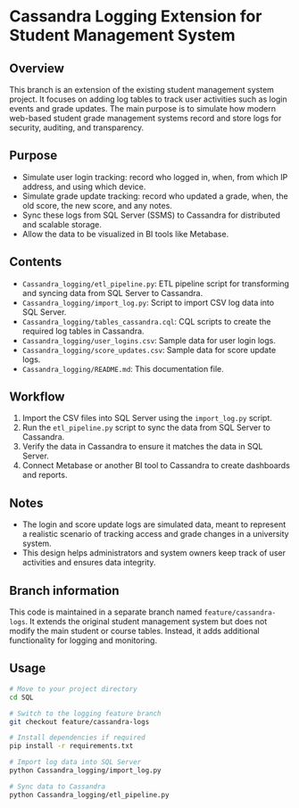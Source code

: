 # Cassandra Logging Extension for Student Management System

## Overview

This branch is an extension of the existing student management system project. It focuses on adding log tables to track user activities such as login events and grade updates. The main purpose is to simulate how modern web-based student grade management systems record and store logs for security, auditing, and transparency.

## Purpose

- Simulate user login tracking: record who logged in, when, from which IP address, and using which device.
- Simulate grade update tracking: record who updated a grade, when, the old score, the new score, and any notes.
- Sync these logs from SQL Server (SSMS) to Cassandra for distributed and scalable storage.
- Allow the data to be visualized in BI tools like Metabase.

## Contents

- `Cassandra_logging/etl_pipeline.py`: ETL pipeline script for transforming and syncing data from SQL Server to Cassandra.
- `Cassandra_logging/import_log.py`: Script to import CSV log data into SQL Server.
- `Cassandra_logging/tables_cassandra.cql`: CQL scripts to create the required log tables in Cassandra.
- `Cassandra_logging/user_logins.csv`: Sample data for user login logs.
- `Cassandra_logging/score_updates.csv`: Sample data for score update logs.
- `Cassandra_logging/README.md`: This documentation file.

## Workflow

1. Import the CSV files into SQL Server using the `import_log.py` script.
2. Run the `etl_pipeline.py` script to sync the data from SQL Server to Cassandra.
3. Verify the data in Cassandra to ensure it matches the data in SQL Server.
4. Connect Metabase or another BI tool to Cassandra to create dashboards and reports.

## Notes

- The login and score update logs are simulated data, meant to represent a realistic scenario of tracking access and grade changes in a university system.
- This design helps administrators and system owners keep track of user activities and ensures data integrity.

## Branch information

This code is maintained in a separate branch named `feature/cassandra-logs`. It extends the original student management system but does not modify the main student or course tables. Instead, it adds additional functionality for logging and monitoring.

## Usage

```bash
# Move to your project directory
cd SQL

# Switch to the logging feature branch
git checkout feature/cassandra-logs

# Install dependencies if required
pip install -r requirements.txt

# Import log data into SQL Server
python Cassandra_logging/import_log.py

# Sync data to Cassandra
python Cassandra_logging/etl_pipeline.py

